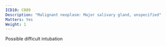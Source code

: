 ```yaml
---
ICD10: C089
Description: "Malignant neoplasm: Major salivary gland, unspecified"
Matters: Yes
Weight: 1
---
```

Possible difficult intubation
